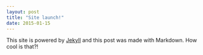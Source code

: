 ```yaml
---
layout: post
title: "Site launch!"
date: 2015-01-15
---
```


This site is powered by [Jekyll](http://jekyllrb.com) and this post was made with Markdown. How cool is that?!

